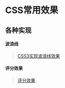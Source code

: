 # CSS常用效果

## 各种实现

#### 波浪线

> [CSS3实现波浪线效果](知识笔记/大前端/基础/HTML+CSS/CSS/效果/CSS3实现波浪线效果.md)

#### 评分效果

> [评分效果](知识笔记/大前端/基础/HTML+CSS/CSS/效果/评分效果.md)
